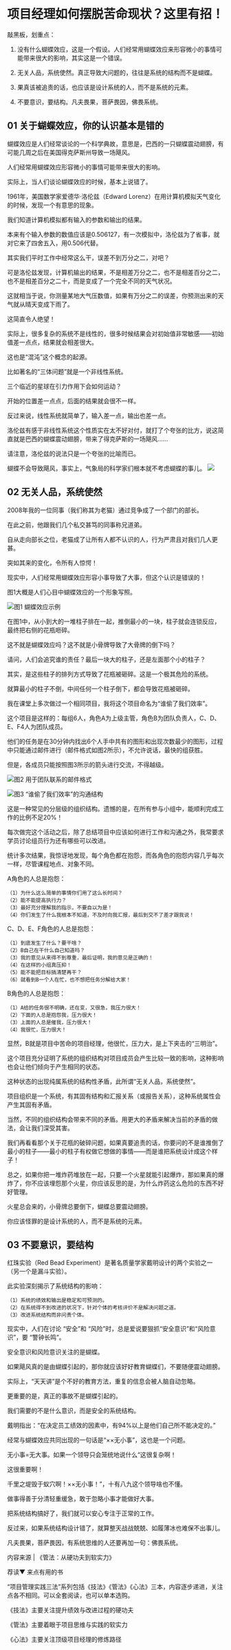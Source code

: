 # 项目经理如何摆脱苦命现状？这里有招！

敲黑板，划重点：

1. 没有什么蝴蝶效应，这是一个假设。人们经常用蝴蝶效应来形容微小的事情可能带来很大的影响，其实这是一个错误。

2. 无关人品，系统使然。真正导致大问题的，往往是系统的结构而不是蝴蝶。

3. 果真该被追责的话，也应该是设计系统的人，而不是系统的元素。

4. 不要意识，要结构。凡夫畏果，菩萨畏因，佛畏系统。　

## 01 关于蝴蝶效应，你的认识基本是错的

蝴蝶效应是人们经常谈论的一个科学典故，意思是，巴西的一只蝴蝶震动翅膀，有可能几周之后在美国得克萨斯州导致一场飓风。

人们经常用蝴蝶效应形容微小的事情可能带来很大的影响。

实际上，当人们谈论蝴蝶效应的时候，基本上说错了。

1961年，美国数学家爱德华·洛伦兹（Edward Lorenz）在用计算机模拟天气变化的时候，发现一个有意思的现象。

我们知道计算机模拟都有输入的参数和输出的结果。

本来有个输入参数的数值应该是0.506127，有一次模拟中，洛伦兹为了省事，就对它来了四舍五入，用0.506代替。

其实我们平时工作中经常这么干，误差不到万分之二，对吧？

可是洛伦兹发现，计算机输出的结果，不是相差万分之二，也不是相差百分之二，也不是相差百分之二十，而是变成了一个完全不同的天气状况。

这就相当于说，你测量某地大气压数值，如果有万分之二的误差，你预测出来的天气就从晴天变成下雨了。

这简直令人绝望！

实际上，很多复杂的系统不是线性的，很多时候结果会对初始值非常敏感——初始值差一点点，结果就会相差很大。

这也是“混沌”这个概念的起源。

比如著名的“三体问题”就是一个非线性系统。

三个临近的星球在引力作用下会如何运动？

开始的位置差一点点，后面的结果就会很不一样。

反过来说，线性系统就简单了，输入差一点，输出也差一点。

洛伦兹有感于非线性系统这个性质实在太不好对付，就打了个夸张的比方，说这简直就是巴西的蝴蝶震动翅膀，带来了得克萨斯的一场飓风……

请注意，洛伦兹的说法只是一个夸张的比喻而已。

蝴蝶不会导致飓风，事实上，气象局的科学家们根本就不考虑蝴蝶的事儿。
![](/img/20190911114345.jpg)

## 02 无关人品，系统使然

2008年我的一位同事（我们称其为老猫）通过竞争成了一个部门的部长。

在此之前，他跟我们几个私交甚笃的同事称兄道弟。

自从走向部长之位，老猫成了让所有人都不认识的人，行为严肃且对我们几人更甚。

突如其来的变化，令所有人惊愕！
 
现实中，人们经常用蝴蝶效应形容小事导致了大事，但这个认识是错误的！

图1大概是人们心目中蝴蝶效应的一个形象写照。

![图1 蝴蝶效应示例](/img/20190911114429.jpg)

在图1中，从小到大的一堆柱子排在一起，推倒最小的一块，柱子就会连锁反应，最终把右侧的花瓶咂碎。

这不就是蝴蝶效应吗？这不就是小骨牌导致了大骨牌的倒下吗？

请问，人们会追究谁的责任？最后一块大的柱子，还是左面那个小的柱子？

其实，是这些柱子的排列方式导致了花瓶被砸碎。这是一个极其危险的系统。

就算最小的柱子不倒，中间任何一个柱子倒下，都会导致花瓶被砸碎。
 
我在课堂上多次做过一个相同项目，我将这个项目命名为“谁偷了我们效率”。

这个项目是这样的：每组6人，角色A为上级主管，角色B为团队负责人，C、D、E、F4人为团队成员。

他们的任务是在30分钟内找出6个人手中共有的图形和出现次数最少的图形，过程中只能通过邮件进行（邮件格式如图2所示），不允许说话，最快的组获胜。

但是，各成员只能按照图3所示的箭头进行交流，不得越级。

![图2 用于团队联系的邮件格式](/img/20190911114508.jpg)

![图3 “谁偷了我们效率”的沟通结构](/img/20190911114531.jpg)

这是一种常见的分层级的组织结构。遗憾的是，在所有参与小组中，能顺利完成工作的比例不足20%！

每次做完这个活动之后，除了总结项目中应该如何进行工作和沟通之外，我常要求学员讨论组员行为还有哪些可以改进。

统计多次结果，我惊讶地发现，每个角色都在抱怨，而各角色的抱怨内容几乎每次一样，尽管课程地点、对象不同。

A角色的人总是抱怨：
```
（1）为什么这么简单的事情你们用了这么长时间？
（2）能不能提高执行力？
（3）最好充分理解我的指示，不要自以为是！
（4）你们发生了什么我根本不知道，不及时向我汇报，最后到交不了差才跟我说！
```
C、D、E、F角色的人总是抱怨：
```
（1）到底发生了什么？要干啥？
（2）B自己在干什么自己知道吗？
（3）我的意见从来得不到尊重，最后证明，我的意见是正确的！
（4）在这样的小组真压抑！
（5）能不能把目标搞清楚再干？
（6）就看到B一个人在忙，也不想把任务分解给大家！
```
B角色的人总是抱怨：
```
（1）A给的任务很不明确，还在变，又很急，我压力很大！
（2）下面的人总是抱怨我，压力很大！
（3）上面的人总是催我，压力很大！
（4）我很忙，压力很大！
```

显然，B就是项目中苦命的项目经理，他很忙，压力大，是上下夹击的“三明治”。
 
这个项目充分证明了系统的组织结构对项目成员会产生比较一致的影响，这种影响也会让他们倾向于产生相同的状态。

这种状态的出现纯属系统的结构性矛盾，此所谓“无关人品，系统使然”。

项目组织是一个系统，有其固有结构和汇报关系（或报告关系），这种系统属性会产生其固有矛盾。

当然，不同的组织结构会带来不同的矛盾。用更大的矛盾来解决当前的矛盾的做法，会让我们深受其害。
 
我们再看看那个关于花瓶的破碎问题，如果真要追责的话，你要问的不是谁推倒了最小的柱子——最小的柱子有权做它想做的事情——而是谁把系统设计成这个样子！

总之，如果你把一堆炸药堆放在一起，只要一个火星就能引起爆炸，那如果真的爆炸了，你不应该埋怨那个火星，你应该反思的是，为什么炸药这么危险的东西不好好管理。

火星总会来的，小骨牌总要倒下，蝴蝶总要震动翅膀。

你应该怪罪的是设计系统的人，而不是系统的元素。

## 03 不要意识，要结构

红珠实验（Red Bead Experiment）是著名质量学家戴明设计的两个实验之一（另一个是漏斗实验）。

此实验深刻揭示了系统结构的影响：
```
（1）系统的绩效和输出是稳定和可预测的。
（2）在系统得不到改进的状况下，针对个体的考核评价不是解决问题之道。
（3）改进系统结构而非问责个体。
```
 
现实中，人们在讨论 “安全”和 “风险”时，总是爱说要狠抓“安全意识”和“风险意识”，要 “警钟长鸣”。

安全意识和风险意识关注的是蝴蝶。

如果飓风真的是由蝴蝶引起的，那你就应该好好教育蝴蝶们，不要随便震动翅膀。

实际上，“天天讲”是个不好的教育方法，重复的信息会被人脑自动忽略。

更重要的是，真正的事故不是蝴蝶引起的。

我们需要的不是什么意识，而是安全的系统结构。
 
戴明指出：“在决定员工绩效的因素中，有94%以上是他们自己所不能决定的。”
 
经常与蝴蝶效应共同出现的一句话是“××无小事”，这也是一个问题。

无小事=无大事。如果一个领导只会笼统地说什么“这很复杂啊！

这很重要啊！

千里之堤毁于蚁穴啊！××无小事！”，十有八九这个领导啥也不懂。

做事得善于分清轻重缓急，敢于忽略小事才能做好大事。

把系统结构搞好了，我们就可以安心专注于正常的工作。

反过来，如果系统结构设计错了，就算整天战战兢兢、如履薄冰也难保不出事儿。

凡夫畏果，菩萨畏因，有系统思维的人还要再加一句：佛畏系统。

内容来源 | 《管法：从硬功夫到软实力》

荐读▼
来点有用的书

“项目管理实践三法”系列包括《技法》《管法》《心法》三本，内容逐步递进，关注点各不相同。可以全套阅读，也可以单本选购。


《技法》主要关注提升绩效与改进过程的硬功夫

《管法》主要着眼于项目思维与实践的软实力

《心法》主要关注顶级项目经理的修炼路径